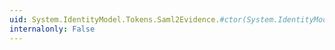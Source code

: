 ```yaml
---
uid: System.IdentityModel.Tokens.Saml2Evidence.#ctor(System.IdentityModel.Tokens.Saml2Assertion)
internalonly: False
---
```


